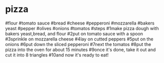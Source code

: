 # pizza
#flour
#tomato sauce
#bread
#cheese
#pepperoni
#mozzarella
#bakers yeast
#pepper
#olives
#onions
#tomatos
#steps
#1make pizza dough with bakers yeast,bread, and flour
#2put on tomato sauce with a spoon
#3sprinkle on mozzarella cheese
#4lay on cutted peppers
#5put on the onions
#6put down the sliced pepperoni
#7next the tomatos
#8put the pizza into the oven for about 15 minutes
#9once it's done, take it out and cut it into 8 triangles
#10and now it's ready to eat!
